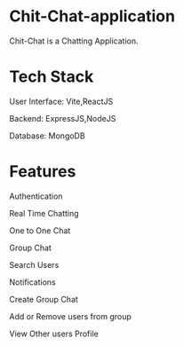# Chit-Chat-application
Chit-Chat is a Chatting Application.

# Tech Stack
User Interface: Vite,ReactJS

Backend: ExpressJS,NodeJS

Database: MongoDB

# Features
Authentication

Real Time Chatting

One to One Chat

Group Chat

Search Users

Notifications

Create Group Chat

Add or Remove users from group

View Other users Profile
